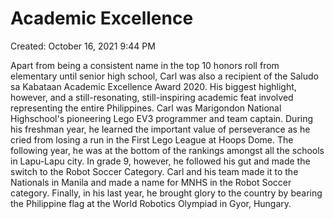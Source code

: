# Academic Excellence

Created: October 16, 2021 9:44 PM

Apart from being a consistent name in the top 10 honors roll from elementary until senior high school, Carl was also a recipient of the Saludo sa Kabataan Academic Excellence Award 2020. His biggest highlight, however, and a still-resonating, still-inspiring academic feat involved representing the entire Philippines. Carl was Marigondon National Highschool's pioneering Lego EV3 programmer and team captain. During his freshman year, he learned the important value of perseverance as he cried from losing a run in the First Lego League at Hoops Dome. The following year, he was at the bottom of the rankings amongst all the schools in Lapu-Lapu city. In grade 9, however, he followed his gut and made the switch to the Robot Soccer Category. Carl and his team made it to the Nationals in Manila and made a name for MNHS in the Robot Soccer category. Finally, in his last year, he brought glory to the country by bearing the Philippine flag at the World Robotics Olympiad in Gyor, Hungary.
